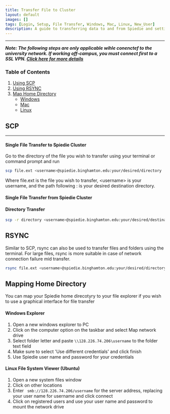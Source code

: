 ```yaml
---
title: Transfer File to Cluster
layout: default
images: []
tags: [Login, Setup, File Transfer, Windows, Mac, Linux, New_User]
description: A guide to transferring data to and from Spiedie and setting up network drives. 
---
```



***

***Note: The following steps are only applicable wihle conenctef to the university network. If working off-campus, you must connect first to a SSL VPN. [Click here for more details](ssl_vpn.html)*** 

### Table of Contents 

1. [Using SCP](#SCP)
2. [Using RSYNC](#rsync)
3. [Map Home Directory](#Home_dir)
    * [Windows](#windows_map_home)
    * [Mac](#mac_map_home)
    * [Linux](#linux_map_home)



## <a name="SCP"></a> SCP

***


#### Single File Transfer to Spiedie Cluster

Go to the directory of the file you wish to transfer using your terminal or command prompt and run 

``` bash
scp file.ext <username>@spiedie.binghamton.edu:your/desired/directory 
``` 

Where file.ext is the file you wish to transfer, \<username> is your username, and the path following : is your desired destination directory. 


#### Single File Transfer from Spiedie Cluster


#### Directory Transfer 

``` bash 
scp -r directory <username>@spiedie.binghamton.edu:your/desired/destination
```

## <a name="RSYNC"> </a> RSYNC

Similar to SCP, rsync can also be used to transfer files and folders using the terminal. For large files, rsync is more suitable in case of network connection failure mid transfer. 

``` bash 
rsync file.ext <username>@spiedie.binghamton.edu:your/desired/directory 
```

## <a name= "Home_dir"> </a>Mapping Home Directory

You can map your Spiedie home direcotyry to your file explorer if you wish to use a graphical interface for file transfer 

#### <a name="windows_map_home"> </a> Windows Explorer
1. Open a new windows explorer to PC
2. Click on the computer option on the taskbar and select Map network drive
3. Select folder letter and paste ```\\128.226.74.206\username``` to the folder text field 
4. Make sure to select 'Use different credentials' and click finish
5. Use Spiedie user name and password for your credentials 

#### <a name="linux_map_home"> </a> Linux File System Viewer (Ubuntu)
1. Open a new system files window
2. Click on other locations 
3. Enter ``` smb://128.226.74.206/username``` for the server address, replacing your user name for username and click connect
4. Click on registered users and use your user name and password to mount the network drive 

